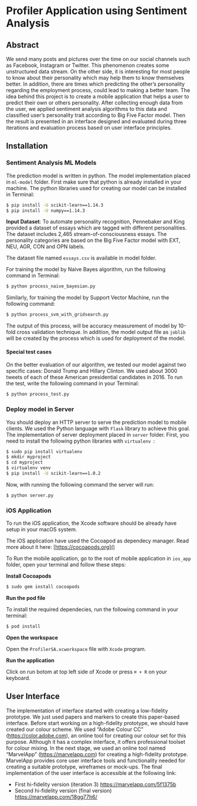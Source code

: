 # Profiler Application using Sentiment Analysis

## Abstract
We send many posts and pictures over the time on our social channels such as Facebook, Instagram or Twitter. This phenomenon creates some unstructured data stream. On the other side, it is interesting for most people to know about their personality which may help them to know themselves better. In addition, there are times which predicting the other’s personality regarding the employment process, could lead to making a better team. The idea behind this project is to create a mobile application that helps a user to predict their own or others personality. After collecting enough data from the user, we applied sentiment analysis algorithms to this data and classified user’s personality trait according to Big Five Factor model. Then the result is presented in an interface designed and evaluated during three iterations and evaluation process based on user interface principles.

## Installation
### Sentiment Analysis ML Models
The prediction model is written in python. The model implementation placed in `ml-model` folder. First make sure that python is already installed in your machine. The python libraries used for creating our model can be installed in Terminal:

```sh
$ pip install -U scikit-learn==1.14.3
$ pip install -U numpy==1.14.3
```

**Input Dataset**: To automate personality recognition, Pennebaker and King provided a dataset of essays which are tagged with different personalities. The dataset includes 2,465 stream-of-consciousness essays. The personality categories are based on the Big Five Factor model with EXT, NEU, AGR, CON and OPN labels.

The dataset file named `essays.csv` is available in model folder.

For training the model by Naive Bayes algorithm, run the following command in Terminal:

```sh
$ python process_naive_bayesian.py 
```

Similarly, for training the model by Support Vector Machine, run the following command:

```sh
$ python process_svm_with_gridsearch.py
```
The output of this process, will be accuracy measurement of model by 10-fold cross validation technique. In addition, the model output file as `joblib` will be created by the process which is used for deployment of the model.

#### Special test cases
On the better evaluation of our algorithm, we tested our model against two specific cases: Donald Trump and Hillary Clinton. We used about 3000 tweets of each of these American presidential candidates in 2016. To run the test, write the following command in your Terminal:

```sh
$ python process_test.py
```

### Deploy model in Server
You should deploy an HTTP server to serve the prediction model to mobile clients. We used the Python language with `Flask` library to achieve this goal.  The implementation of server deployment placed in `server` folder. First, you need to install the following python libraries with `virtualenv `:

```sh
$ sudo pip install virtualenv
$ mkdir myproject
$ cd myproject
$ virtualenv venv
$ pip install -U scikit-learn==1.0.2
```

Now, with running the following command the server will run:

```sh
$ python server.py
```

### iOS Application
To run the iOS application, the Xcode software should be already have setup in your macOS system.

The iOS application have used the Cocoapod as dependecy manager. Read more about it here:
[https://cocoapods.org]()

To Run the mobile application, go to the root of mobile application in `ios_app` folder, open your terminal and follow these steps:

**Install Cocoapods**

```sh
$ sudo gem install cocoapods
```

**Run the pod file**

To install the required dependecies, run the following command in your terminal:

```sh
$ pod install
```

**Open the workspace**

Open the `ProfilerSA.xcworkspace` file with `Xcode` program.

**Run the application**

Click on run botom at top left side of Xcode or press `⌘ + R` on your keyboard.

## User Interface
The implementation of interface started with creating a low-fidelity prototype. We just used papers and markers to create this paper-based interface.
Before start working on a high-fidelity prototype, we should have created our colour scheme. We used “Adobe Colour CC” (https://color.adobe.com), an online tool for creating our colour set for this purpose. Although it has a complex interface, it offers professional toolset for colour mixing.
In the next stage, we used an online tool named “MarvelApp” (https://marvelapp.com) for creating a high-fidelity prototype. MarvelApp provides core user interface tools and functionality needed for creating a suitable prototype, wireframes or mock-ups. The final implementation of the user interface is accessible at the following link:

* First hi-fidelity version (iteration 3)
[https://marvelapp.com/5f1375b 
]()
* Second hi-fidelity version (final version)
[https://marvelapp.com/18gg77h6/
]()

